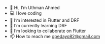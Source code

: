 - 👋 Hi, I’m Uthman Ahmed
- 💻 I love coding
- 👀 I’m interested in Flutter and DRF
- 🌱 I’m currently learning DRF
- 💞️ I’m looking to collaborate on Flutter
- 📫 How to reach me opedayo82@gmail.com


<!---
Hutty07/Hutty07 is a ✨ special ✨ repository because its `README.md` (this file) appears on your GitHub profile.
You can click the Preview link to take a look at your changes.
--->
